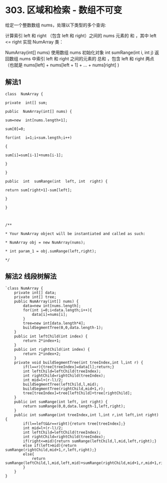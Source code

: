 ﻿#  303. 区域和检索 - 数组不可变
给定一个整数数组  nums，处理以下类型的多个查询:

计算索引 left 和 right （包含 left 和 right）之间的 nums 元素的 和 ，其中 left <= right
实现 NumArray 类：

NumArray(int[] nums) 使用数组 nums 初始化对象
int sumRange(int i, int j) 返回数组 nums 中索引 left 和 right 之间的元素的 总和 ，包含 left 和 right 两点（也就是 nums[left] + nums[left + 1] + ... + nums[right] )
##  解法1
~~~
class  NumArray {

private  int[] sum;

public  NumArray(int[] nums) {

sum=new  int[nums.length+1];

sum[0]=0;

for(int  i=1;i<sum.length;i++)

{

sum[i]=sum[i-1]+nums[i-1];

}

}

public  int  sumRange(int  left, int  right) {

return sum[right+1]-sum[left];

}

}

  

/**

* Your NumArray object will be instantiated and called as such:

* NumArray obj = new NumArray(nums);

* int param_1 = obj.sumRange(left,right);

*/
~~~
##  解法2 线段树解法
~~~
`class NumArray {
    private int[] data;
    private int[] tree;
    public NumArray(int[] nums) {
        data=new int[nums.length];
        for(int i=0;i<data.length;i++){
            data[i]=nums[i];
        }
        tree=new int[data.length*4];
        buildSegmentTree(0,0,data.length-1);
    }
    public int leftChild(int index) {
        return 2*index+1;
    }
    public int rightChild(int index) {
        return 2*index+2;
    }
    private void buildSegmentTree(int treeIndex,int l,int r) {
        if(l==r){tree[treeIndex]=data[l];return;}
        int leftChild=leftChild(treeIndex);
        int rightChild=rightChild(treeIndex);
        int mid=l+(r-l)/2;
        buildSegmentTree(leftChild,l,mid);
        buildSegmentTree(rightChild,mid+1,r);
        tree[treeIndex]=tree[leftChild]+tree[rightChild];
    }
    public int sumRange(int left, int right) {
        return sumRange(0,0,data.length-1,left,right);
    }
    public int sumRange(int treeIndex,int l,int r,int left,int right) {
        if(l==left&&r==right){return tree[treeIndex];}
        int mid=l+(r-l)/2;
        int leftChild=leftChild(treeIndex);
        int rightChild=rightChild(treeIndex);
        if(right<=mid){return sumRange(leftChild,l,mid,left,right);}
        else if(left>mid){return sumRange(rightChild,mid+1,r,left,right);}
        else{
            return sumRange(leftChild,l,mid,left,mid)+sumRange(rightChild,mid+1,r,mid+1,right);
        }
    }
}
~~~

